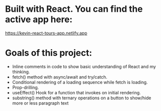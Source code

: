 # Built with React. You can find the active app here:

https://kevin-react-tours-app.netlify.app

# Goals of this project:

- Inline comments in code to show basic understanding of React and my thinking.
- fetch() method with async/await and try/catch.
- Conditional rendering of a loading sequence while fetch is loading.
- Prop-drilling.
- useEffect() Hook for a function that invokes on initial rendering.
- substring() method with ternary operations on a button to show/hide more or less paragraph text